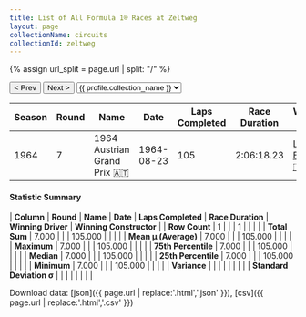 ```yaml
---
title: List of All Formula 1® Races at Zeltweg
layout: page
collectionName: circuits
collectionId: zeltweg
---
```


{% assign url_split = page.url | split: "/" %}
<div id="collection-navigation">
<button onclick="selector.options[selector.selectedIndex-1].value && (window.location = selector.options[selector.selectedIndex-1].value);">&lt; Prev</button>
<button onclick="selector.options[selector.selectedIndex+1].value && (window.location = selector.options[selector.selectedIndex+1].value);">Next &gt;</button>
<select id="selector" onchange="this.options[this.selectedIndex].value && (window.location = this.options[this.selectedIndex].value);">
  {% for collectionId in site.data[page.collectionName].refs %}
    {% if collectionId == page.collectionId %}
      {% assign selected = "selected" %}
    {% else %}
      {% assign selected = "" %}
    {% endif %}
    {% assign profile = site.data[page.collectionName][collectionId].profile %}
    <option value="/f1/{{ page.collectionName }}/{{ collectionId }}/{{ url_split[4] }}" {{ selected }}>{{ profile.collection_name }}</option>
  {% endfor %}
</select>
</div>

| Season | Round | Name | Date | Laps Completed | Race Duration | Winning Driver | Winning Constructor |
|--|--|--|--|--|--|--|--|
| 1964 | 7 | 1964 Austrian Grand Prix 🇦🇹 | 1964-08-23 | 105 | 2:06:18.23 | [Lorenzo Bandini 🇮🇹](/f1/drivers/bandini) | Ferrari 🇮🇹 |

#### Statistic Summary

| **Column** | **Round** | **Name** | **Date** | **Laps Completed** | **Race Duration** | **Winning Driver** | **Winning Constructor** |
| **Row Count** | 1 |  |  | 1 |  |  |  |
| **Total Sum** | 7.000 |  |  | 105.000 |  |  |  |
| **Mean μ (Average)** | 7.000 |  |  | 105.000 |  |  |  |
| **Maximum** | 7.000 |  |  | 105.000 |  |  |  |
| **75th Percentile** | 7.000 |  |  | 105.000 |  |  |  |
| **Median** | 7.000 |  |  | 105.000 |  |  |  |
| **25th Percentile** | 7.000 |  |  | 105.000 |  |  |  |
| **Minimum** | 7.000 |  |  | 105.000 |  |  |  |
| **Variance** |  |  |  |  |  |  |  |
| **Standard Deviation σ** |  |  |  |  |  |  |  |

Download data: [json]({{ page.url | replace:'.html','.json' }}), [csv]({{ page.url | replace:'.html','.csv' }})
